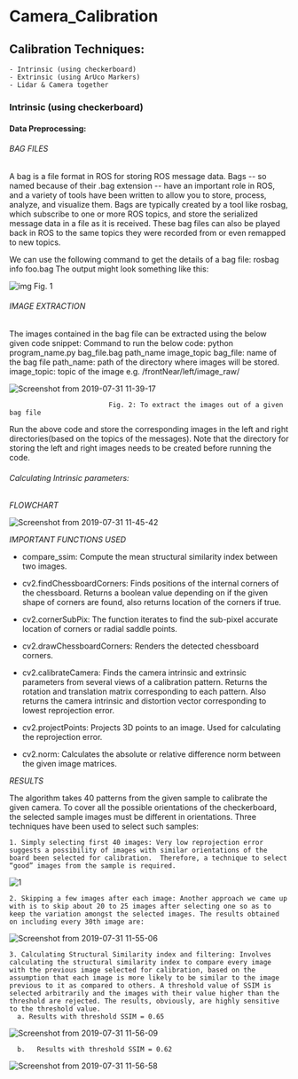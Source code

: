 # Camera_Calibration


## Calibration Techniques:
    - Intrinsic (using checkerboard)
    - Extrinsic (using ArUco Markers)
    - Lidar & Camera together

### Intrinsic (using checkerboard)

#### Data Preprocessing:

###### BAG FILES
A bag is a file format in ROS for storing ROS message data. Bags -- so named because of their .bag extension -- have an important role in ROS, and a variety of tools have been written to allow you to store, process, analyze, and visualize them.
Bags are typically created by a tool like rosbag, which subscribe to one or more ROS topics, and store the serialized message data in a file as it is received. These bag files can also be played back in ROS to the same topics they were recorded from or even remapped to new topics.

We can use the following command to get the details of a bag file:
rosbag info foo.bag
The output might look something like this:

![img](https://answers.ros.org/upfiles/14701677325167827.png)
                                           Fig. 1

 ###### IMAGE EXTRACTION
The images contained in the bag file can be extracted using the below given code snippet:
Command to run the below code:
                 python program_name.py bag_file.bag path_name image_topic
bag_file: name of the bag file
path_name: path of the directory where images will be stored.
image_topic: topic of the image e.g. /frontNear/left/image_raw/

![Screenshot from 2019-07-31 11-39-17](https://user-images.githubusercontent.com/41137582/62187781-13c34800-b388-11e9-874a-87d50942445b.png)

                             Fig. 2: To extract the images out of a given bag file


Run the above code and store the corresponding images in the left and right directories(based on the topics of the messages).
Note that the directory for storing the left and right images needs to be created before running the code. 

###### Calculating Intrinsic parameters:

*FLOWCHART*
 
 ![Screenshot from 2019-07-31 11-45-42](https://user-images.githubusercontent.com/41137582/62188019-c3001f00-b388-11e9-9a18-5b71948e3e86.png)


*IMPORTANT FUNCTIONS USED*

- compare_ssim: Compute the mean structural similarity index between two images.

- cv2.findChessboardCorners: Finds positions of the internal corners of the chessboard. Returns a boolean value depending on if the given shape of corners are found, also returns location of the corners if true.

- cv2.cornerSubPix: The function iterates to find the sub-pixel accurate location of corners or radial saddle points.

- cv2.drawChessboardCorners: Renders the detected chessboard corners.

- cv2.calibrateCamera: Finds the camera intrinsic and extrinsic parameters from several views of a calibration pattern. Returns the rotation and translation matrix corresponding to each pattern. Also returns the camera intrinsic and distortion vector corresponding to lowest reprojection error.

- cv2.projectPoints: Projects 3D points to an image. Used for calculating the reprojection error.

- cv2.norm: Calculates the absolute or relative difference norm between the given image matrices. 

*RESULTS*

The algorithm takes 40 patterns from the given sample to calibrate the given camera. To cover all the possible orientations of the checkerboard, the selected sample images must be different in orientations. Three techniques have been used to select such samples:

    1. Simply selecting first 40 images: Very low reprojection error suggests a possibility of images with similar orientations of the board been selected for calibration.  Therefore, a technique to select “good” images from the sample is required.
    
   ![1](https://user-images.githubusercontent.com/41137582/62188337-a9aba280-b389-11e9-96da-fe581ef976e1.png)



    2. Skipping a few images after each image: Another approach we came up with is to skip about 20 to 25 images after selecting one so as to keep the variation amongst the selected images. The results obtained on including every 30th image are:
    
   ![Screenshot from 2019-07-31 11-55-06](https://user-images.githubusercontent.com/41137582/62188447-13c44780-b38a-11e9-84cd-3a6c95fe0ee8.png)

 

    3. Calculating Structural Similarity index and filtering: Involves calculating the structural similarity index to compare every image with the previous image selected for calibration, based on the assumption that each image is more likely to be similar to the image previous to it as compared to others. A threshold value of SSIM is selected arbitrarily and the images with their value higher than the threshold are rejected. The results, obviously, are highly sensitive to the threshold value. 
      a. Results with threshold SSIM = 0.65
![Screenshot from 2019-07-31 11-56-09](https://user-images.githubusercontent.com/41137582/62188486-37878d80-b38a-11e9-87d0-f4c196e7a0fb.png)

      b.   Results with threshold SSIM = 0.62
![Screenshot from 2019-07-31 11-56-58](https://user-images.githubusercontent.com/41137582/62188520-525a0200-b38a-11e9-971a-56fca1fddd92.png)
